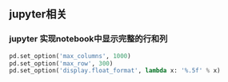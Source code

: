 ## jupyter相关

### jupyter 实现notebook中显示完整的行和列

```python
pd.set_option('max_columns', 1000)
pd.set_option('max_row', 300)
pd.set_option('display.float_format', lambda x: '%.5f' % x)
```

### 

